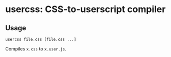 usercss: CSS-to-userscript compiler
===================================

Usage
-----

    usercss file.css [file.css ...]

Compiles `x.css` to `x.user.js`.
